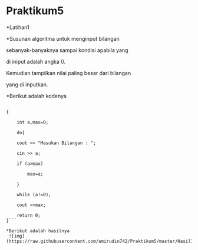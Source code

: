 # Praktikum5


*Latihan1

*Susunan algoritma untuk menginput bilangan 

 sebanyak-banyaknya sampai kondisi apabila yang 

 di iniput adalah angka 0.

 Kemudian tampilkan nilai paling besar dari bilangan 

 yang di inputkan.

*Berikut adalah kodenya

``` int main()

{

    int a,max=0;

    do{

    cout << "Masukan Bilangan : ";

    cin >> a;

    if (a>max)

        max=a;

    }

    while (a!=0);

    cout <<max;

    return 0;
}```

*Berikut adalah hasilnya
 ![img](https://raw.githubusercontent.com/amirudin742/Praktikum5/master/Hasil1.png)

